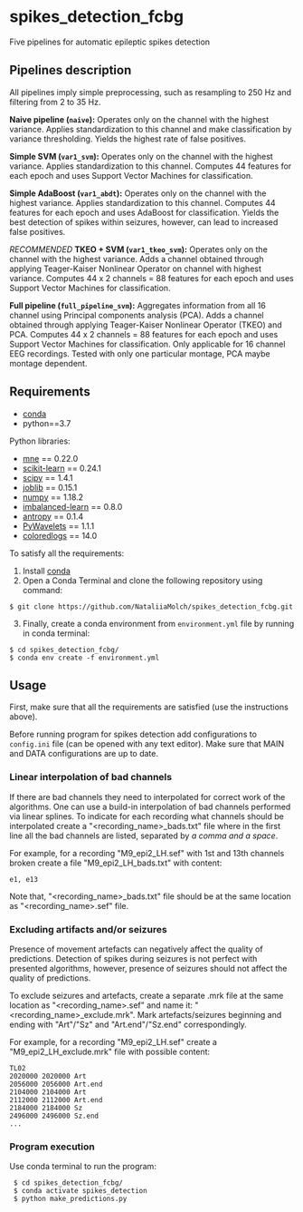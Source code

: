 # spikes_detection_fcbg
Five pipelines for automatic epileptic spikes detection

## Pipelines description

All pipelines imply simple preprocessing, such as resampling to 250 Hz and filtering from 2 to 35 Hz.

**Naive pipeline (`naive`):**
Operates only on the channel with the highest variance. Applies standardization to this channel and make classification by variance thresholding.
Yields the highest rate of false positives.

**Simple SVM (`var1_svm`):**
Operates only on the channel with the highest variance. Applies standardization to this channel.
Computes 44 features for each epoch and uses Support Vector Machines for classification.

**Simple AdaBoost (`var1_abdt`):**
Operates only on the channel with the highest variance. Applies standardization to this channel.
Computes 44 features for each epoch and uses AdaBoost for classification.
Yields the best detection of spikes within seizures, however, can lead to increased false positives.

_RECOMMENDED_ **TKEO + SVM (`var1_tkeo_svm`):**
Operates only on the channel with the highest variance. Adds a channel obtained through applying Teager-Kaiser Nonlinear Operator on channel with highest variance. 
Computes 44 x 2 channels = 88 features for each epoch and uses Support Vector Machines for classification.

**Full pipeline (`full_pipeline_svm`):**
Aggregates information from all 16 channel using Principal components analysis (PCA). Adds a channel obtained through applying Teager-Kaiser Nonlinear Operator (TKEO) and PCA. 
Computes 44 x 2 channels = 88 features for each epoch and uses Support Vector Machines for classification.
Only applicable for 16 channel EEG recordings. Tested with only one particular montage, PCA maybe montage dependent.


## Requirements

- [conda](https://docs.conda.io/projects/conda/en/latest/user-guide/install/windows.html "Conda installation")
- python==3.7

Python libraries:
- [mne](https://mne.tools/stable/install/mne_python.html "MNE") == 0.22.0
- [scikit-learn](https://scikit-learn.org/stable/install.html "Sklearn") == 0.24.1
- [scipy](https://www.scipy.org/install.html "SciPy") == 1.4.1
- [joblib](https://joblib.readthedocs.io/en/latest/installing.html "Joblib") == 0.15.1
- [numpy](https://numpy.org/install/ "NumPy") == 1.18.2
- [imbalanced-learn](https://pypi.org/project/imbalanced-learn/ "Imblearn") == 0.8.0
- [antropy](https://github.com/raphaelvallat/antropy "Antropy") == 0.1.4
- [PyWavelets](https://github.com/PyWavelets/pywt "PyWavelets") == 1.1.1
- [coloredlogs](https://pypi.org/project/coloredlogs/#installation "Colorlogs") == 14.0

[comment]: <> (- pandas == 1.0.3)
To satisfy all the requirements:
1. Install [conda](https://docs.conda.io/projects/conda/en/latest/user-guide/install/windows.html "Conda installation")
2. Open a Conda Terminal and clone the following repository using command:
```commandline
$ git clone https://github.com/NataliiaMolch/spikes_detection_fcbg.git
```
3. Finally, create a conda environment from `environment.yml` file by running in conda terminal:

```
$ cd spikes_detection_fcbg/
$ conda env create -f environment.yml
```

[comment]: <> (An environment with a name `spikes_detection` will be created.)

[comment]: <> (To activate the environment in future run:)

[comment]: <> (```)

[comment]: <> ($ conda activate spikes_detection)

[comment]: <> (```)


## Usage

First, make sure that all the requirements are satisfied (use the instructions above).

Before running program for spikes detection add configurations to `config.ini` file (can be opened with any text editor).
Make sure that MAIN and DATA configurations are up to date.

### Linear interpolation of bad channels

If there are bad channels they need to interpolated for correct work of the algorithms. One can use a build-in 
interpolation of bad channels performed via linear splines. To indicate for each recording what channels should be interpolated
create a "<recording_name>_bads.txt" file where in the first line all the bad channels are listed, separated by 
*a comma and a space*.

For example, for a recording "M9_epi2_LH.sef" with 1st and 13th channels broken create a file "M9_epi2_LH_bads.txt" with content:

```text
e1, e13

```

Note that, "<recording_name>_bads.txt" file should be at the same location as "<recording_name>.sef" file.

### Excluding artifacts and/or seizures

Presence of movement artefacts can negatively affect the quality of predictions. Detection of spikes during seizures is
not perfect with presented algorithms, however, presence of seizures should not affect the quality of predictions.

To exclude seizures and artefacts, create a separate .mrk file at the same location as "<recording_name>.sef" and name it:
"<recording_name>_exclude.mrk". Mark artefacts/seizures beginning and ending with "Art"/"Sz" and "Art.end"/"Sz.end" 
correspondingly.

For example, for a recording "M9_epi2_LH.sef" create a "M9_epi2_LH_exclude.mrk" file with possible content:

```text
TL02
2020000	2020000	Art
2056000	2056000	Art.end
2104000	2104000	Art
2112000	2112000	Art.end
2184000	2184000	Sz
2496000	2496000	Sz.end
...
```

### Program execution

Use conda terminal to run the program:

```commandline
 $ cd spikes_detection_fcbg/
 $ conda activate spikes_detection
 $ python make_predictions.py
```
